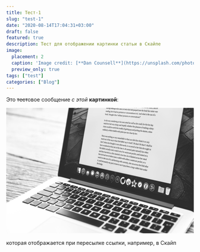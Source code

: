 ```yaml
---
title: Тест-1
slug: "test-1"
date: "2020-08-14T17:04:31+03:00"
draft: false
featured: true
description: Тест для отображении картинки статьи в Скайпе
image: 
  placement: 2
  caption: 'Image credit: [**Dan Counsell**](https://unsplash.com/photos/zIwAchjDirM)'
  preview_only: true
tags: ["test"]
categories: ["Blog"]
---
```


Это ~~тест~~овое сообщение _с этой_ **картинкой**: 

![](featured.jpg)

которая отображается при пересылке ссылки, например, в Скайп  
